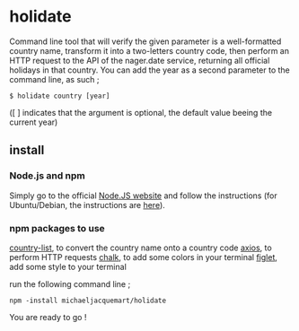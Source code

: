 # holidate

Command line tool that will verify the given parameter is a well-formatted country name, transform it into a two-letters country code, then perform an HTTP request to the API of the nager.date service, returning all official holidays in that country. You can add the year as a second parameter to the command line, as such ;

```
$ holidate country [year]
```

([ ] indicates that the argument is optional, the default value beeing the current year)



## install
### Node.js and npm
 Simply go to the official [Node.JS website](https://nodejs.org/en/) and follow the instructions (for Ubuntu/Debian, the instructions are [here](https://github.com/nodesource/distributions/blob/master/README.md)).

### npm packages to use

[country-list](https://www.npmjs.com/package/country-list), to convert the country name onto a country code
[axios](https://www.npmjs.com/package/axios), to perform HTTP requests
[chalk](https://www.npmjs.com/package/chalk), to add some colors in your terminal
[figlet](https://www.npmjs.com/package/figlet), add some style to your terminal













run the following command line ;

```
npm -install michaeljacquemart/holidate

```

You are ready to go !
